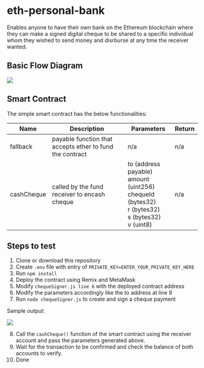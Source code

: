 # eth-personal-bank

Enables anyone to have their own bank on the Ethereum blockchain where they can make a signed digital cheque 
to be shared to a specific individual whom they wished to send money and disrburse at any time the receiver wanted.

## Basic Flow Diagram

![](https://user-images.githubusercontent.com/47552061/63292374-80e54180-c293-11e9-9748-781e627cd61c.png)

## Smart Contract

The simple smart contract has the below functionalities:

| Name  | Description | Parameters  |   Return
| ------------- | ------------- | ------------- | ------------- |
| fallback  | payable function that accepts ether to fund the contract | n/a | n/a
| cashCheque  | called by the fund receiver to encash cheque | to (address payable) <br/> amount (uint256)<br/> chequeId (bytes32) <br/> r (bytes32) <br/> s (bytes32) <br/> v (uint8) | n/a

## Steps to test

1. Clone or download this repository
2. Create ```.env``` file with entry of ```PRIVATE_KEY=ENTER_YOUR_PRIVATE_KEY_HERE```
3. Run ```npm install```
4. Deploy the contract using Remix and MetaMask
5. Modify ```chequeSigner.js line 6``` with the deployed contract address
6. Modify the parameters accordingly like the to address at line 9
7. Run ```node chequeSigner.js``` to create and sign a cheque payment

Sample output:

![](https://user-images.githubusercontent.com/47552061/63294649-da03a400-c298-11e9-911c-030fda70625b.png)

8. Call the ```cashCheque()``` function of the smart contract using the receiver account and pass the parameters generated above.
9. Wait for the transaction to be confirmed and check the balance of both accounts to verify.
10. Done
